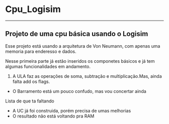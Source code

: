 # Cpu_Logisim
---
## Projeto de  uma cpu básica usando o Logisim

Esse projeto está usando a arquitetura de Von Neumann, com apenas uma memoria para enderesso e dados.


Nesse primeira parte já estão inseridos os componetes básicos e já tem algumas funcionalidades em andamento.
1. A ULA faz as operações de soma, subtração e multiplicação.Mas, ainda falta add os flags.

- O Barramento está um pouco confudo, mas vou concertar ainda 

Lista de que ta faltando
* A UC já foi construida, porém precisa de umas melhorias
* O resultado não está voltando pra RAM
